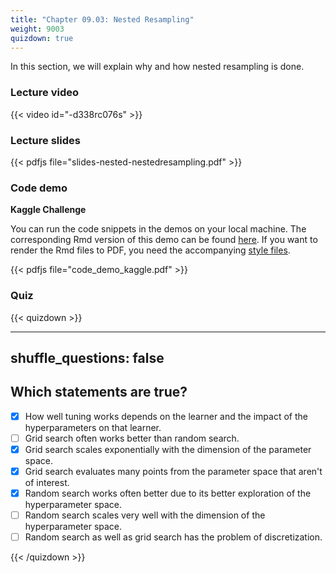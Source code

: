 ```yaml
---
title: "Chapter 09.03: Nested Resampling"
weight: 9003
quizdown: true
---
```

In this section, we will explain why and how nested resampling is done.

<!--more-->

### Lecture video

{{< video id="-d338rc076s" >}}

### Lecture slides

{{< pdfjs file="slides-nested-nestedresampling.pdf" >}}

### Code demo

**Kaggle Challenge**

You can run the code snippets in the demos on your local machine. The corresponding Rmd version of this demo can be found [here](https://github.com/compstat-lmu/lecture_i2ml/blob/master/code-demos/code_demo_kaggle.Rmd). If you want to render the Rmd files to PDF, you need the accompanying [style files](https://github.com/compstat-lmu/lecture_i2ml/tree/master/style). 

{{< pdfjs file="code_demo_kaggle.pdf" >}}


### Quiz

{{< quizdown >}}

---
shuffle_questions: false
---

## Which statements are true? 

- [x] How well tuning works depends on the learner and the impact of the hyperparameters on that learner.
- [ ] Grid search often works better than random search.
- [x] Grid search scales exponentially with the dimension of the parameter space.
- [x] Grid search evaluates many points from the parameter space that aren't of interest.
- [x] Random search works often better due to its better exploration of the hyperparameter space.
- [ ] Random search scales very well with the dimension of the hyperparameter space. 
- [ ] Random search as well as grid search has the problem of discretization.

{{< /quizdown >}}